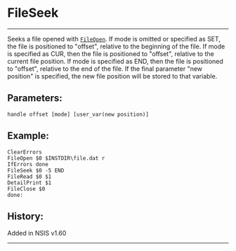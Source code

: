 # FileSeek

---

Seeks a file opened with [`FileOpen`][1]. If mode is omitted or specified as SET, the file is positioned to "offset", relative to the beginning of the file. If mode is specified as CUR, then the file is positioned to "offset", relative to the current file position. If mode is specified as END, then the file is positioned to "offset", relative to the end of the file. If the final parameter "new position" is specified, the new file position will be stored to that variable.

## Parameters:

    handle offset [mode] [user_var(new position)]

## Example:

	ClearErrors
	FileOpen $0 $INSTDIR\file.dat r
	IfErrors done
	FileSeek $0 -5 END
	FileRead $0 $1
	DetailPrint $1
	FileClose $0
	done:

## History:

Added in NSIS v1.60

---

[1]: FileOpen.markdown
